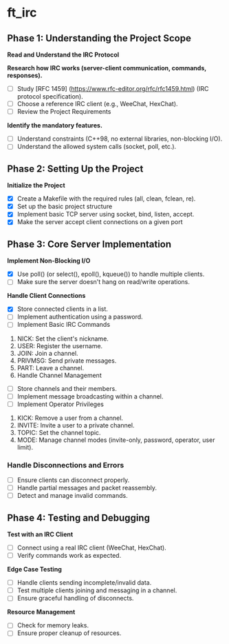 # ft_irc

## Phase 1: Understanding the Project Scope
**Read and Understand the IRC Protocol**

**Research how IRC works (server-client communication, commands, responses).**
- [ ] Study [RFC 1459] (https://www.rfc-editor.org/rfc/rfc1459.html) (IRC protocol specification).
- [ ] Choose a reference IRC client (e.g., WeeChat, HexChat).
- [ ] Review the Project Requirements

**Identify the mandatory features.**
- [ ] Understand constraints (C++98, no external libraries, non-blocking I/O).
- [ ] Understand the allowed system calls (socket, poll, etc.).

## Phase 2: Setting Up the Project
**Initialize the Project**

- [x] Create a Makefile with the required rules (all, clean, fclean, re).
- [x] Set up the basic project structure
- [x] Implement basic TCP server using socket, bind, listen, accept.
- [x] Make the server accept client connections on a given port

## Phase 3: Core Server Implementation
**Implement Non-Blocking I/O**

- [x] Use poll() (or select(), epoll(), kqueue()) to handle multiple clients.
- [ ] Make sure the server doesn't hang on read/write operations.

**Handle Client Connections**
- [x] Store connected clients in a list.
- [ ] Implement authentication using a password.
- [ ] Implement Basic IRC Commands

1. NICK: Set the client's nickname.
2. USER: Register the username.
3. JOIN: Join a channel.
4. PRIVMSG: Send private messages.
5. PART: Leave a channel.
6. Handle Channel Management

- [ ] Store channels and their members.
- [ ] Implement message broadcasting within a channel.
- [ ] Implement Operator Privileges

1. KICK: Remove a user from a channel.
2. INVITE: Invite a user to a private channel.
3. TOPIC: Set the channel topic.
4. MODE: Manage channel modes (invite-only, password, operator, user limit).

### Handle Disconnections and Errors

- [ ] Ensure clients can disconnect properly.
- [ ] Handle partial messages and packet reassembly.
- [ ] Detect and manage invalid commands.

## Phase 4: Testing and Debugging
**Test with an IRC Client**

- [ ] Connect using a real IRC client (WeeChat, HexChat).
- [ ] Verify commands work as expected.

**Edge Case Testing**

- [ ] Handle clients sending incomplete/invalid data.
- [ ] Test multiple clients joining and messaging in a channel.
- [ ] Ensure graceful handling of disconnects.

**Resource Management**

- [ ] Check for memory leaks.
- [ ] Ensure proper cleanup of resources.
